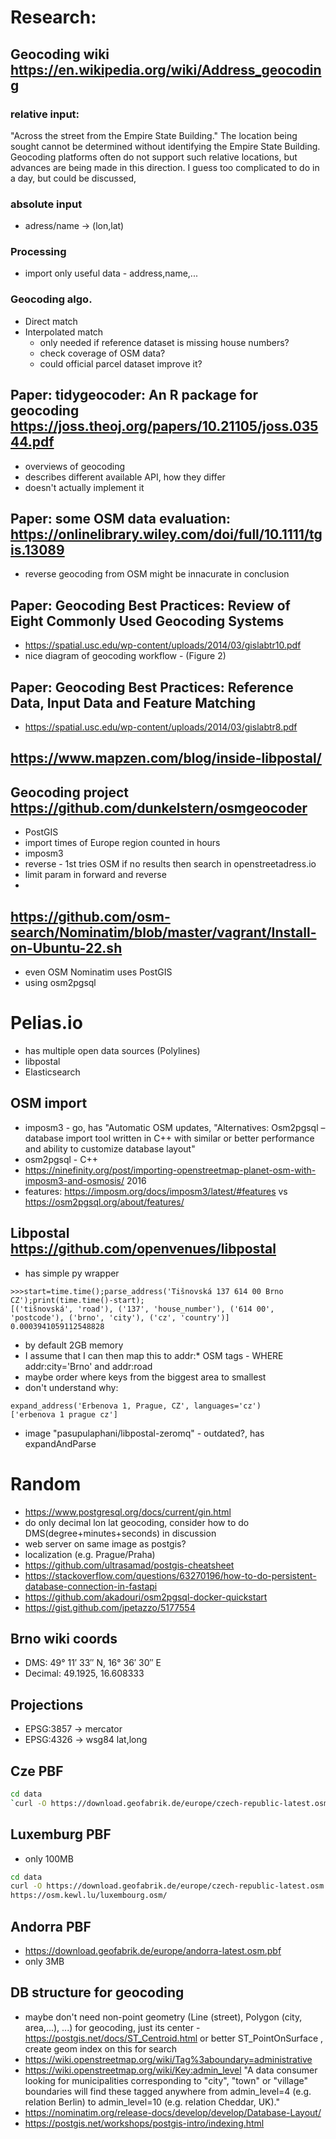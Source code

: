 # Research:

## Geocoding wiki https://en.wikipedia.org/wiki/Address_geocoding
### relative input:
"Across the street from the Empire State Building." The location being sought cannot be determined without identifying the Empire State Building. Geocoding platforms often do not support such relative locations, but advances are being made in this direction.
I guess too complicated to do in a day, but could be discussed,
### absolute input 
- adress/name -> (lon,lat)

### Processing
- import only useful data - address,name,...

### Geocoding algo.
- Direct match
- Interpolated match
  - only needed if reference dataset is missing house numbers? 
  - check coverage of OSM data? 
  - could official parcel dataset improve it?


## Paper: tidygeocoder: An R package for geocoding https://joss.theoj.org/papers/10.21105/joss.03544.pdf
- overviews of geocoding
- describes different available API, how they differ
- doesn't actually implement it

## Paper: some OSM data evaluation: https://onlinelibrary.wiley.com/doi/full/10.1111/tgis.13089
- reverse geocoding from OSM might be innacurate in conclusion

## Paper: Geocoding Best Practices: Review of Eight Commonly Used Geocoding Systems
- https://spatial.usc.edu/wp-content/uploads/2014/03/gislabtr10.pdf
- nice diagram of geocoding workflow - (Figure 2)

## Paper: Geocoding Best Practices: Reference Data, Input Data and Feature Matching
- https://spatial.usc.edu/wp-content/uploads/2014/03/gislabtr8.pdf

## https://www.mapzen.com/blog/inside-libpostal/

## Geocoding project https://github.com/dunkelstern/osmgeocoder
- PostGIS
- import times of Europe region counted in hours
- imposm3
- reverse - 1st tries OSM if no results then search in openstreetadress.io
- limit param in forward and reverse
- 

## https://github.com/osm-search/Nominatim/blob/master/vagrant/Install-on-Ubuntu-22.sh
- even OSM Nominatim uses PostGIS
- using osm2pgsql

# Pelias.io
- has multiple open data sources (Polylines)
- libpostal
- Elasticsearch

## OSM import
- imposm3 - go, has "Automatic OSM updates, "Alternatives: Osm2pgsql – database import tool written in C++ with similar or better performance and ability to customize database layout"
- osm2pgsql - C++
- https://ninefinity.org/post/importing-openstreetmap-planet-osm-with-imposm3-and-osmosis/ 2016
- features: https://imposm.org/docs/imposm3/latest/#features vs https://osm2pgsql.org/about/features/

## Libpostal https://github.com/openvenues/libpostal
- has simple py wrapper
```
>>>start=time.time();parse_address('Tišnovská 137 614 00 Brno CZ');print(time.time()-start);
[('tišnovská', 'road'), ('137', 'house_number'), ('614 00', 'postcode'), ('brno', 'city'), ('cz', 'country')]
0.0003941059112548828
```
- by default 2GB memory
- I assume that I can then map this to addr:* OSM tags - WHERE addr:city='Brno' and addr:road
- maybe order where keys from the biggest area to smallest
- don't understand why:
```
expand_address('Erbenova 1, Prague, CZ', languages='cz')
['erbenova 1 prague cz']
```
- image "pasupulaphani/libpostal-zeromq" - outdated?, has expandAndParse



# Random
- https://www.postgresql.org/docs/current/gin.html
- do only decimal lon lat geocoding, consider how to do DMS(degree+minutes+seconds) in discussion
- web server on same image as postgis?
- localization (e.g. Prague/Praha)
- https://github.com/ultrasamad/postgis-cheatsheet
- https://stackoverflow.com/questions/63270196/how-to-do-persistent-database-connection-in-fastapi
- https://github.com/akadouri/osm2pgsql-docker-quickstart
- https://gist.github.com/jpetazzo/5177554

##  Brno wiki coords
- DMS:     49° 11′ 33″ N, 16° 36′ 30″ E
- Decimal: 49.1925, 16.608333

## Projections
- EPSG:3857 -> mercator
- EPSG:4326 -> wsg84 lat,long

## Cze PBF
```bash
cd data
`curl -O https://download.geofabrik.de/europe/czech-republic-latest.osm.pbf`
```

## Luxemburg PBF
- only 100MB
```bash
cd data
curl -O https://download.geofabrik.de/europe/czech-republic-latest.osm.pbf
https://osm.kewl.lu/luxembourg.osm/
```

## Andorra PBF
- https://download.geofabrik.de/europe/andorra-latest.osm.pbf
- only 3MB

## DB structure for geocoding
- maybe don't need non-point geometry (Line (street), Polygon (city, area,...), ...) for geocoding, just its center - https://postgis.net/docs/ST_Centroid.html or better ST_PointOnSurface , create geom index on this for search
- https://wiki.openstreetmap.org/wiki/Tag%3aboundary=administrative
- https://wiki.openstreetmap.org/wiki/Key:admin_level "A data consumer looking for municipalities corresponding to "city", "town" or "village" boundaries will find these tagged anywhere from admin_level=4 (e.g. relation Berlin) to admin_level=10 (e.g. relation Cheddar, UK)."
- https://nominatim.org/release-docs/develop/develop/Database-Layout/
- https://postgis.net/workshops/postgis-intro/indexing.html